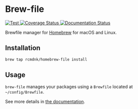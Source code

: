 # Brew-file

[
![Test](https://github.com/rcmdnk/homebrew-file/actions/workflows/test.yml/badge.svg)
](https://github.com/rcmdnk/homebrew-file/actions/workflows/test.yml)
[
![Coverage Status](https://img.shields.io/badge/Coverage-check%20here-blue.svg)
](https://github.com/rcmdnk/homebrew-file/tree/coverage)
[
![Documentation Status](https://readthedocs.org/projects/homebrew-file/badge/?version=latest)
](http://homebrew-file.readthedocs.io/en/latest/?badge=latest)

Brewfile manager for [Homebrew](http://brew.sh/) for macOS and Linux.

## Installation


```bash
brew tap rcmdnk/homebrew-file install
```


## Usage

`brew-file` manages your packages using a `Brewfile` located at `~/config/Brewfile`.


See more details in [the documentation](http://homebrew-file.readthedocs.io).
